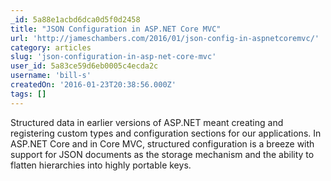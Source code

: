 ```yaml
---
_id: 5a88e1acbd6dca0d5f0d2458
title: "JSON Configuration in ASP.NET Core MVC"
url: 'http://jameschambers.com/2016/01/json-config-in-aspnetcoremvc/'
category: articles
slug: 'json-configuration-in-asp-net-core-mvc'
user_id: 5a83ce59d6eb0005c4ecda2c
username: 'bill-s'
createdOn: '2016-01-23T20:38:56.000Z'
tags: []
---
```


Structured data in earlier versions of ASP.NET meant creating and registering custom types and configuration sections for our applications. In ASP.NET Core and in Core MVC, structured configuration is a breeze with support for JSON documents as the storage mechanism and the ability to flatten hierarchies into highly portable keys.
